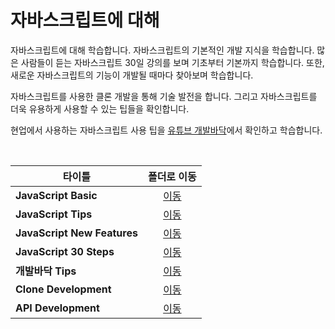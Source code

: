 # 자바스크립트에 대해
자바스크립트에 대해 학습합니다. 자바스크립트의 기본적인 개발 지식을 학습합니다. 많은 사람들이 듣는 자바스크립트 30일 강의를 보며 기초부터 기본까지 학습합니다. 또한, 새로운 자바스크립트의 기능이 개발될 때마다 찾아보며 학습합니다.   

자바스크립트를 사용한 클론 개발을 통해 기술 발전을 합니다. 그리고 자바스크립트를 더욱 유용하게 사용할 수 있는 팁들을 확인합니다.   

현업에서 사용하는 자바스크립트 사용 팁을 [유튜브 개발바닥](https://www.youtube.com/channel/UCSEOUzkGNCT_29EU_vnBYjg)에서 확인하고 학습합니다.   

<br/>

|타이틀|폴더로 이동|
|---|:---:|
|**JavaScript Basic**|[이동](https://github.com/Hschan2/LearnJavascript/tree/main/JavaScript/JavaScript%20Basic)|
|**JavaScript Tips**|[이동](https://github.com/Hschan2/LearnJavascript/tree/main/JavaScript/JavaScript%20Tips)|
|**JavaScript New Features**|[이동](https://github.com/Hschan2/LearnJavascript/tree/main/JavaScript/JavaScript%20New%20Features)|
|**JavaScript 30 Steps**|[이동](https://github.com/Hschan2/LearnJavascript/tree/main/JavaScript/JavaScript%2030%20Steps)|
|**개발바닥 Tips**|[이동](https://github.com/Hschan2/LearnJavascript/tree/main/JavaScript/%EA%B0%9C%EB%B0%9C%EB%B0%94%EB%8B%A5%20Tips)|
|**Clone Development**|[이동](https://github.com/Hschan2/LearnJavascript/tree/main/JavaScript/Clone%20Development)|
|**API Development**|[이동](https://github.com/Hschan2/LearnJavascript/tree/main/JavaScript/API%20Development)|

<br/>